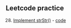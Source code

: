 ## Leetcode practice

28. [Implement strStr()](https://leetcode.com/problems/implement-strstr/) - [code](./strstr/strstr.go)



